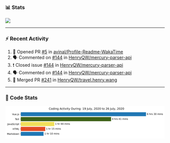 ### :bar_chart: Stats

<a href="#">
  <img align="center" src="https://github-readme-stats.vercel.app/api?username=henryqw&count_private=true&show_icons=true" />
</a>
<!-- <a href="#">
  <img align="center" src="https://github-readme-stats-git-master.henryqw.vercel.app/api/top-langs/?username=HenryQW&layout=compact" />
</a> -->

---

### :zap: Recent Activity

<!--START_SECTION:activity-->

1. 💪 Opened PR [#5](https://github.com//avinal/Profile-Readme-WakaTime/pull/5) in [avinal/Profile-Readme-WakaTime](https://github.com//avinal/Profile-Readme-WakaTime)
2. 🗣 Commented on [#144](https://github.com//HenryQW/mercury-parser-api/issues/144) in [HenryQW/mercury-parser-api](https://github.com//HenryQW/mercury-parser-api)
3. ❗️ Closed issue [#144](https://github.com//HenryQW/mercury-parser-api/issues/144) in [HenryQW/mercury-parser-api](https://github.com//HenryQW/mercury-parser-api)
4. 🗣 Commented on [#144](https://github.com//HenryQW/mercury-parser-api/issues/144) in [HenryQW/mercury-parser-api](https://github.com//HenryQW/mercury-parser-api)
5. 🎉 Merged PR [#241](https://github.com//HenryQW/travel.henry.wang/pull/241) in [HenryQW/travel.henry.wang](https://github.com//HenryQW/travel.henry.wang)
<!--END_SECTION:activity-->

---

### :calendar: Code Stats

![WakaTime](https://github.com/HenryQW/HenryQW/blob/master/images/stat.svg)
